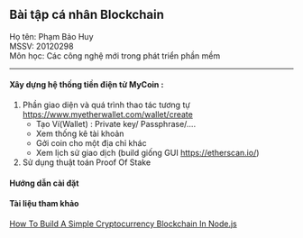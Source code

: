 ## Bài tập cá nhân Blockchain

Họ tên: Phạm Bảo Huy <br>
MSSV: 20120298 <br>
Môn học: Các công nghệ mới trong phát triển phần mềm

---

#### Xây dựng hệ thống tiền điện tử MyCoin :

1. Phần giao diện và quá trình thao tác tương tự https://www.myetherwallet.com/wallet/create
   - Tạo Ví(Wallet) : Private key/ Passphrase/....
   - Xem thống kê tài khoản
   - Gởi coin cho một địa chỉ khác
   - Xem lịch sử giao dịch (build giống GUI https://etherscan.io/)
2. Sử dụng thuật toán Proof Of Stake

#### Hướng dẫn cài đặt

#### Tài liệu tham khảo

[How To Build A Simple Cryptocurrency Blockchain In Node.js](https://www.smashingmagazine.com/2020/02/cryptocurrency-blockchain-node-js/?fbclid=IwZXh0bgNhZW0CMTAAAR0G0RElJpZZGc6QEart0SN10BO6np-mCBc8CAk8RFrZkHNDFBn3YZfB48A_aem_-zY_Owhod_l2hM2Jr_cnjw)
